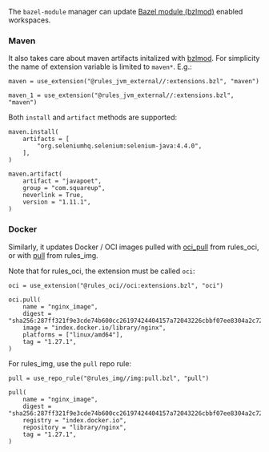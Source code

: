 The `bazel-module` manager can update [Bazel module (bzlmod)](https://bazel.build/external/module) enabled workspaces.

### Maven

It also takes care about maven artifacts initalized with [bzlmod](https://github.com/bazelbuild/rules_jvm_external/blob/master/docs/bzlmod.md). For simplicity the name of extension variable is limited to `maven*`. E.g.:

```
maven = use_extension("@rules_jvm_external//:extensions.bzl", "maven")
```

```
maven_1 = use_extension("@rules_jvm_external//:extensions.bzl", "maven")
```

Both `install` and `artifact` methods are supported:

```
maven.install(
    artifacts = [
        "org.seleniumhq.selenium:selenium-java:4.4.0",
    ],
)

maven.artifact(
    artifact = "javapoet",
    group = "com.squareup",
    neverlink = True,
    version = "1.11.1",
)
```

### Docker

Similarly, it updates Docker / OCI images pulled with [oci_pull](https://github.com/bazel-contrib/rules_oci/blob/main/docs/pull.md) from rules_oci, or with [pull](https://github.com/tweag/rules_img/blob/main/docs/pull.md) from rules_img.

Note that for rules_oci, the extension must be called `oci`:

```
oci = use_extension("@rules_oci//oci:extensions.bzl", "oci")

oci.pull(
    name = "nginx_image",
    digest = "sha256:287ff321f9e3cde74b600cc26197424404157a72043226cbbf07ee8304a2c720",
    image = "index.docker.io/library/nginx",
    platforms = ["linux/amd64"],
    tag = "1.27.1",
)
```

For rules_img, use the `pull` repo rule:

```
pull = use_repo_rule("@rules_img//img:pull.bzl", "pull")

pull(
    name = "nginx_image",
    digest = "sha256:287ff321f9e3cde74b600cc26197424404157a72043226cbbf07ee8304a2c720",
    registry = "index.docker.io",
    repository = "library/nginx",
    tag = "1.27.1",
)
```
